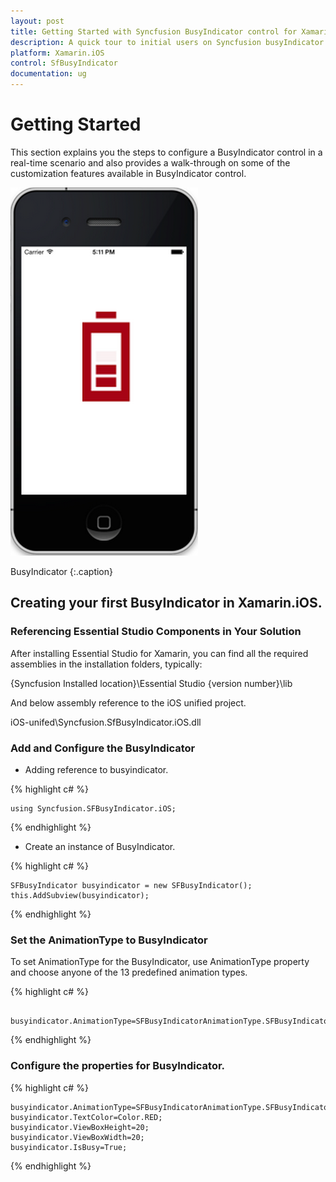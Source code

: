 ```yaml
---
layout: post
title: Getting Started with Syncfusion BusyIndicator control for Xamarin.iOS
description: A quick tour to initial users on Syncfusion busyIndicator control for Xamarin.iOS platform
platform: Xamarin.iOS
control: SfBusyIndicator
documentation: ug
---
```


# Getting Started

This section explains you the steps to configure a BusyIndicator control in a real-time scenario and also provides a walk-through on some of the customization features available in BusyIndicator control.

![](images/BusyIndicator-iOS.png)                 

BusyIndicator
{:.caption}

## Creating your first BusyIndicator in Xamarin.iOS.

### Referencing Essential Studio Components in Your Solution

After installing Essential Studio for Xamarin, you can find all the required assemblies in the installation folders, typically:

{Syncfusion Installed location}\Essential Studio {version number}\lib

And below assembly reference to the iOS unified project.

iOS-unifed\Syncfusion.SfBusyIndicator.iOS.dll

### Add and Configure the BusyIndicator

* Adding reference to busyindicator.

{% highlight c# %}

	using Syncfusion.SFBusyIndicator.iOS;

{% endhighlight %}

* Create an instance of BusyIndicator.

{% highlight c# %}
	
	SFBusyIndicator busyindicator = new SFBusyIndicator();
	this.AddSubview(busyindicator);
	
{% endhighlight %}

### Set the AnimationType to BusyIndicator

To set AnimationType for the BusyIndicator, use AnimationType property and choose anyone of the 13 predefined animation types. 

{% highlight c# %}

	 busyindicator.AnimationType=SFBusyIndicatorAnimationType.SFBusyIndicatorAnimationTypeBattery;

{% endhighlight %}
	
### Configure the properties for BusyIndicator. 
      
{% highlight c# %}
	 
	busyindicator.AnimationType=SFBusyIndicatorAnimationType.SFBusyIndicatorAnimationTypeBall;
	busyindicator.TextColor=Color.RED;
	busyindicator.ViewBoxHeight=20;
	busyindicator.ViewBoxWidth=20;
	busyindicator.IsBusy=True;
	
{% endhighlight %}

